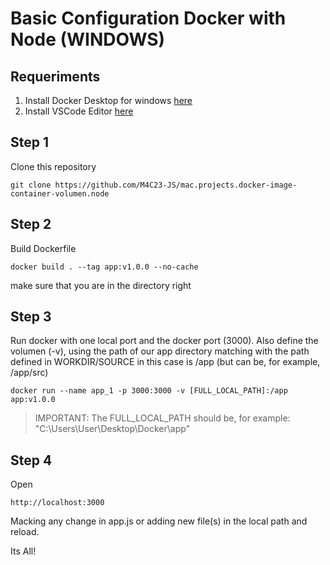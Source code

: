# Basic Configuration Docker with Node (WINDOWS)

## Requeriments

1. Install Docker Desktop for windows
   [here](<(https://www.docker.com/products/docker-desktop)>)
2. Install VSCode Editor [here](<(https://github.com/Microsoft/vscode)>)

## Step 1

Clone this repository

    git clone https://github.com/M4C23-JS/mac.projects.docker-image-container-volumen.node

## Step 2

Build Dockerfile

    docker build . --tag app:v1.0.0 --no-cache

make sure that you are in the directory right

## Step 3

Run docker with one local port and the docker port (3000). Also define the volumen (-v), using the path of our app directory matching with the path defined in WORKDIR/SOURCE in this case is /app (but can be, for example, /app/src)

    docker run --name app_1 -p 3000:3000 -v [FULL_LOCAL_PATH]:/app app:v1.0.0

> IMPORTANT: The FULL_LOCAL_PATH should be, for example:
> "C:\Users\User\Desktop\Docker\app"

## Step 4

Open

    http://localhost:3000

Macking any change in app.js or adding new file(s) in the local path and reload.

Its All!
